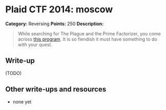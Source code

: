 # Plaid CTF 2014: moscow

**Category:** Reversing
**Points:** 250
**Description:**

> While searching for The Plague and the Prime Factorizer, you come across [this program](moscow-f76df876f9309359185541528ae0d923.tar.bz2). It is so fiendish it must have something to do with your quest.

## Write-up

(TODO)

## Other write-ups and resources

* none yet
